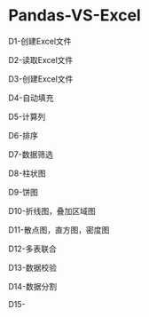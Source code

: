 # Pandas-VS-Excel

D1-创建Excel文件

D2-读取Excel文件

D3-创建Excel文件

D4-自动填充

D5-计算列

D6-排序

D7-数据筛选

D8-柱状图

D9-饼图

D10-折线图，叠加区域图

D11-散点图，直方图，密度图

D12-多表联合

D13-数据校验

D14-数据分割

D15-
